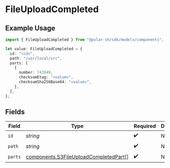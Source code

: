 # FileUploadCompleted

## Example Usage

```typescript
import { FileUploadCompleted } from "@polar-sh/sdk/models/components";

let value: FileUploadCompleted = {
  id: "<id>",
  path: "/usr/local/src",
  parts: [
    {
      number: 743949,
      checksumEtag: "<value>",
      checksumSha256Base64: "<value>",
    },
  ],
};
```

## Fields

| Field                                                                                          | Type                                                                                           | Required                                                                                       | Description                                                                                    |
| ---------------------------------------------------------------------------------------------- | ---------------------------------------------------------------------------------------------- | ---------------------------------------------------------------------------------------------- | ---------------------------------------------------------------------------------------------- |
| `id`                                                                                           | *string*                                                                                       | :heavy_check_mark:                                                                             | N/A                                                                                            |
| `path`                                                                                         | *string*                                                                                       | :heavy_check_mark:                                                                             | N/A                                                                                            |
| `parts`                                                                                        | [components.S3FileUploadCompletedPart](../../models/components/s3fileuploadcompletedpart.md)[] | :heavy_check_mark:                                                                             | N/A                                                                                            |